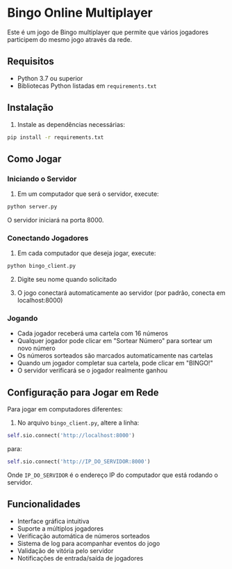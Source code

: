 # Bingo Online Multiplayer

Este é um jogo de Bingo multiplayer que permite que vários jogadores participem do mesmo jogo através da rede.

## Requisitos

- Python 3.7 ou superior
- Bibliotecas Python listadas em `requirements.txt`

## Instalação

1. Instale as dependências necessárias:
```bash
pip install -r requirements.txt
```

## Como Jogar

### Iniciando o Servidor

1. Em um computador que será o servidor, execute:
```bash
python server.py
```
O servidor iniciará na porta 8000.

### Conectando Jogadores

1. Em cada computador que deseja jogar, execute:
```bash
python bingo_client.py
```

2. Digite seu nome quando solicitado

3. O jogo conectará automaticamente ao servidor (por padrão, conecta em localhost:8000)

### Jogando

- Cada jogador receberá uma cartela com 16 números
- Qualquer jogador pode clicar em "Sortear Número" para sortear um novo número
- Os números sorteados são marcados automaticamente nas cartelas
- Quando um jogador completar sua cartela, pode clicar em "BINGO!"
- O servidor verificará se o jogador realmente ganhou

## Configuração para Jogar em Rede

Para jogar em computadores diferentes:

1. No arquivo `bingo_client.py`, altere a linha:
```python
self.sio.connect('http://localhost:8000')
```
para:
```python
self.sio.connect('http://IP_DO_SERVIDOR:8000')
```
Onde `IP_DO_SERVIDOR` é o endereço IP do computador que está rodando o servidor.

## Funcionalidades

- Interface gráfica intuitiva
- Suporte a múltiplos jogadores
- Verificação automática de números sorteados
- Sistema de log para acompanhar eventos do jogo
- Validação de vitória pelo servidor
- Notificações de entrada/saída de jogadores
